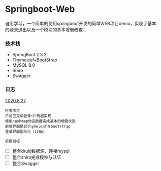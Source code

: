 # Springboot-Web

自用学习，一个简单的使用springboot开发的简单WEB项目demo，实现了基本的登录退出以及一个模块的基本增删改查；

### 技术栈

-   SpringBoot 2.3.2
-   Thymeleaf+BootStrap
-   MySQL 8.0
-   Shiro
-   Swagger

### 日志

<u>2020.8.27</u>

```
检查项目
目前已完成登录+拦截器实现
使用hashmap伪造数据完成基本的增删改查
前端界面整合thymeleaf与bootstrap
登录界面国际化（i18n）
```
`后期目标`
-   [ ] 整合druid数据源，连接mysql
-   [ ] 整合shiro完成授权与认证
-   [ ] 整合Swagger
